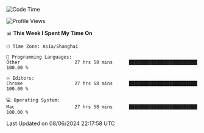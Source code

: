 <!--START_SECTION:waka-->
![Code Time](http://img.shields.io/badge/Code%20Time-2%2C358%20hrs%2039%20mins-blue)

![Profile Views](http://img.shields.io/badge/Profile%20Views-0-blue)

📊 **This Week I Spent My Time On** 

```text
🕑︎ Time Zone: Asia/Shanghai

💬 Programming Languages: 
Other                    27 hrs 58 mins      █████████████████████████   100.00 % 

🔥 Editors: 
Chrome                   27 hrs 58 mins      █████████████████████████   100.00 % 

💻 Operating System: 
Mac                      27 hrs 58 mins      █████████████████████████   100.00 % 
```


 Last Updated on 08/06/2024 22:17:58 UTC
<!--END_SECTION:waka-->